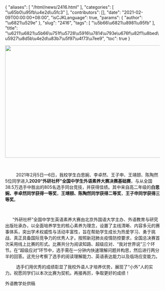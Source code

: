 {
    "aliases": [
        "/html/news/2416.html"
    ],
    "categories": [
        "\u65b0\u95fb\u4e2d\u5fc3"
    ],
    "contributors": [],
    "date": "2021-02-09T00:00:00+08:00",
    "isCJKLanguage": true,
    "params": {
        "author": "\u6821\u529e"
    },
    "slug": "2416",
    "tags": [
        "\u5b66\u6821\u8981\u95fb"
    ],
    "title": "\u6211\u6821\u5b66\u751f\u5728\u5916\u7814\u793e\u676f\u82f1\u8bed\u5927\u8d5b\u4e2d\u83b7\u5f97\u4f73\u7ee9",
    "toc": true
}


<img
    src="https://cdn.tfls.online/mirror/full/7426f208d60ce400fae3bc15545114f51ff6ef05.jpg"
    style="display:block;margin-left:auto;margin-right:auto;"
    decoding="async"
    fetchpriority="auto"
    loading="lazy"
    height="365"
    width="547"
/>




        




         2021年2月5日—6日，我校学生白思婉、李卓然、王子申、王靖颐、陈陶然5位同学进入**2020“外研社杯”全国中学生外语素养大赛决赛基础赛**，与从全国38.5万选手中胜出的805名选手同台竞技，并获得佳绩。其中来自高二年级的**白思婉、李卓然同学获得一等奖**，**王靖颐、陈陶然同学获得二等奖**，**王子申同学获得三等奖**。




       




      “外研社杯”全国中学生英语素养大赛由北京外国语大学主办、外语教育与研究出版社承办，以全面培养学生的核心素养为理念，设置了主线清晰、内容多元的赛事体系，突出学术权威性与活动丰富性，旨在帮助学生成长为热爱学习、勇于挑战、真正具备国际竞争力的优秀人才。按照新冠肺炎疫情防控要求，全国总决赛首次采用线上比赛的形式。比赛共分为阅读知路、超级应对、“我对世界说”三个环节。在“超级应对”环节中，选手需在一分钟内快速理解问题并构思，然后进行两分半的回答。这充分考察了选手的阅读理解能力、英语表达能力以及临场应变能力。




  






         选手们用优秀的成绩彰显了我校外语人才培养优势，展现了“小外”人的实力。祝愿同学们以本次比赛为契机，再接再厉，争取更好的成绩！




  





外语教学处供稿  






        


